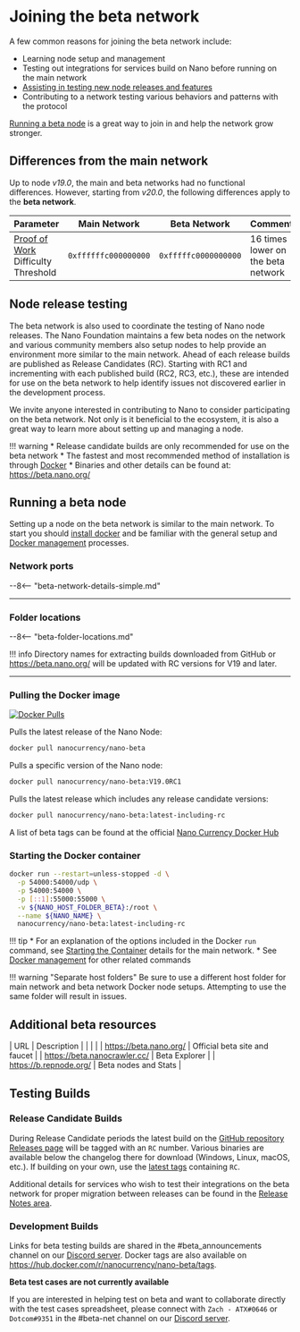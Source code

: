 # Joining the beta network

A few common reasons for joining the beta network include:

* Learning node setup and management
* Testing out integrations for services build on Nano before running on the main network
* [Assisting in testing new node releases and features](#node-release-testing)
* Contributing to a network testing various behaviors and patterns with the protocol

[Running a beta node](#running-a-beta-node) is a great way to join in and help the network grow stronger.

## Differences from the main network

Up to node *v19.0*, the main and beta networks had no functional differences. However, starting from *v20.0*, the following differences apply to the **beta network**.

| Parameter | Main Network | Beta Network | Comment |
|-----------|--------------|--------------|---------|
| [Proof of Work](/integration-guides/the-basics/#proof-of-work) Difficulty Threshold | `0xffffffc000000000` | `0xfffffc0000000000` | 16 times lower on the beta network |


## Node release testing
The beta network is also used to coordinate the testing of Nano node releases. The Nano Foundation maintains a few beta nodes on the network and various community members also setup nodes to help provide an environment more similar to the main network. Ahead of each release builds are published as Release Candidates (RC). Starting with RC1 and incrementing with each published build (RC2, RC3, etc.), these are intended for use on the beta network to help identify issues not discovered earlier in the development process.

We invite anyone interested in contributing to Nano to consider participating on the beta network. Not only is it beneficial to the ecosystem, it is also a great way to learn more about setting up and managing a node.

!!! warning
	* Release candidate builds are only recommended for use on the beta network
	* The fastest and most recommended method of installation is through [Docker](#running-a-beta-node)
	* Binaries and other details can be found at: https://beta.nano.org/

## Running a beta node

Setting up a node on the beta network is similar to the main network. To start you should [install docker](/running-a-node/node-setup/#installing-docker) and be familiar with the general setup and [Docker management](/running-a-node/docker-management/) processes.

### Network ports

--8<-- "beta-network-details-simple.md"

___

### Folder locations

--8<-- "beta-folder-locations.md"

!!! info
	Directory names for extracting builds downloaded from GitHub or https://beta.nano.org/ will be updated with RC versions for V19 and later.

---

### Pulling the Docker image
[![Docker Pulls](https://img.shields.io/docker/pulls/nanocurrency/nano.svg)](https://hub.docker.com/r/nanocurrency/nano-beta)

Pulls the latest release of the Nano Node:
```bash
docker pull nanocurrency/nano-beta
```

Pulls a specific version of the Nano node:
```bash
docker pull nanocurrency/nano-beta:V19.0RC1
```

Pulls the latest release which includes any release candidate versions:
```bash
docker pull nanocurrency/nano-beta:latest-including-rc
```

A list of beta tags can be found at the official [Nano Currency Docker Hub](https://hub.docker.com/r/nanocurrency/nano-beta/tags)

### Starting the Docker container

```bash
docker run --restart=unless-stopped -d \
  -p 54000:54000/udp \
  -p 54000:54000 \
  -p [::1]:55000:55000 \
  -v ${NANO_HOST_FOLDER_BETA}:/root \
  --name ${NANO_NAME} \
  nanocurrency/nano-beta:latest-including-rc
```

!!! tip
	* For an explanation of the options included in the Docker `run` command, see [Starting the Container](/running-a-node/docker-management/#starting) details for the main network.
	* See [Docker management](/running-a-node/docker-management/) for other related commands

!!! warning "Separate host folders"
	Be sure to use a different host folder for main network and beta network Docker node setups. Attempting to use the same folder will result in issues.

## Additional beta resources

| URL                                     | Description |
|                                         |             |
| https://beta.nano.org/                  | Official beta site and faucet |
| https://beta.nanocrawler.cc/            | Beta Explorer |
| https://b.repnode.org/                  | Beta nodes and Stats |

## Testing Builds

### Release Candidate Builds
During Release Candidate periods the latest build on the [GitHub repository Releases page](https://github.com/nanocurrency/nano-node/releases) will be tagged with an `RC` number. Various binaries are available below the changelog there for download (Windows, Linux, macOS, etc.). If building on your own, use the [latest tags](https://github.com/nanocurrency/nano-node/tags) containing `RC`.

Additional details for services who wish to test their integrations on the beta network for proper migration between releases can be found in the [Release Notes area](/releases/node-releases/#release-notes).

### Development Builds
Links for beta testing builds are shared in the #beta_announcements channel on our [Discord server](https://chat.nano.org). Docker tags are also available on https://hub.docker.com/r/nanocurrency/nano-beta/tags.

**Beta test cases are not currently available**

If you are interested in helping test on beta and want to collaborate directly with the test cases spreadsheet, please connect with `Zach - ATX#0646` or `Dotcom#9351` in the #beta-net channel on our [Discord server](https://chat.nano.org).